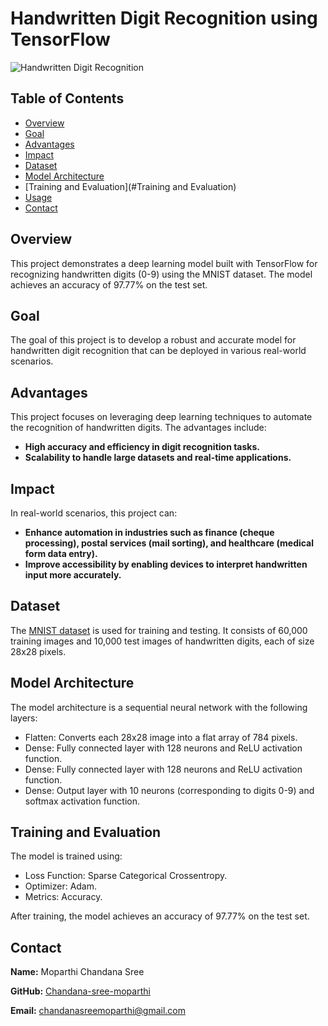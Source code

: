 # Handwritten Digit Recognition using TensorFlow

![Handwritten Digit Recognition](https://your-image-url-here.jpg)

## Table of Contents
- [Overview](#overview)
- [Goal](#Goal)
- [Advantages](#Advantages)
- [Impact](Impact)
- [Dataset](#dataset)
- [Model Architecture](#model-architecture)
- [Training and Evaluation](#Training and Evaluation)
- [Usage](#usage)
- [Contact](#contact)

## Overview
This project demonstrates a deep learning model built with TensorFlow for recognizing handwritten digits (0-9) using the MNIST dataset. The model achieves an accuracy of 97.77% on the test set.

## Goal
The goal of this project is to develop a robust and accurate model for handwritten digit recognition that can be deployed in various real-world scenarios.

## Advantages
This project focuses on leveraging deep learning techniques to automate the recognition of handwritten digits. 
The advantages include:
- **High accuracy and efficiency in digit recognition tasks.**
- **Scalability to handle large datasets and real-time applications.**

## Impact
In real-world scenarios, this project can:
- **Enhance automation in industries such as finance (cheque processing), postal services (mail sorting), and healthcare (medical form data entry).**
- **Improve accessibility by enabling devices to interpret handwritten input more accurately.**

## Dataset
The [MNIST dataset](http://yann.lecun.com/exdb/mnist/) is used for training and testing. 
It consists of 60,000 training images and 10,000 test images of handwritten digits, each of size 28x28 pixels.

## Model Architecture
The model architecture is a sequential neural network with the following layers:
- Flatten: Converts each 28x28 image into a flat array of 784 pixels.
- Dense: Fully connected layer with 128 neurons and ReLU activation function.
- Dense: Fully connected layer with 128 neurons and ReLU activation function.
- Dense: Output layer with 10 neurons (corresponding to digits 0-9) and softmax activation function.

## Training and Evaluation
The model is trained using:
- Loss Function: Sparse Categorical Crossentropy.
- Optimizer: Adam.
- Metrics: Accuracy.

After training, the model achieves an accuracy of 97.77% on the test set.

 ## Contact
 **Name:** Moparthi Chandana Sree

 **GitHub:** [Chandana-sree-moparthi](https://github.com/Chandana-sree-moparthi)
 
 **Email:** chandanasreemoparthi@gmail.com
